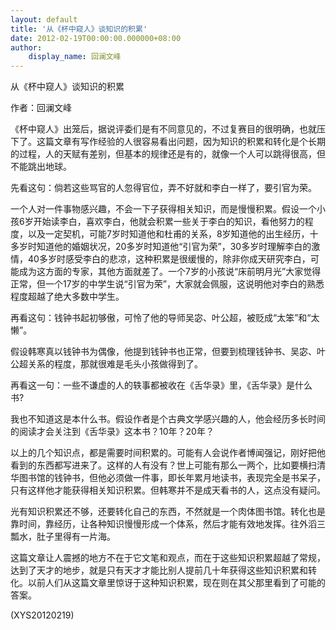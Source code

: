 ```yaml
---
layout: default
title: '从《杯中窥人》谈知识的积累'
date: 2012-02-19T00:00:00.000000+08:00
author:
    display_name: 回澜文峰
---
```


从《杯中窥人》谈知识的积累

作者：回澜文峰

《杯中窥人》出笼后，据说评委们是有不同意见的，不过复赛目的很明确，也就压下了。这篇文章有写作经验的人很容易看出问题，因为知识的积累和转化是个长期的过程，人的天赋有差别，但基本的规律还是有的，就像一个人可以跳得很高，但不能跳出地球。

先看这句：倘若这些骂官的人忽得官位，弄不好就和李白一样了，要引官为荣。

一个人对一件事物感兴趣，不会一下子获得相关知识，而是慢慢积累。假设一个小孩6岁开始读李白，喜欢李白，他就会积累一些关于李白的知识，看他努力的程度，以及一定契机，可能7岁时知道他和杜甫的关系，8岁知道他的出生经历，十多岁时知道他的婚姻状况，20多岁时知道他“引官为荣”，30多岁时理解李白的激情，40多岁时感受李白的悲凉，这种积累是很缓慢的，除非你成天研究李白，可能成为这方面的专家，其他方面就差了。一个7岁的小孩说“床前明月光”大家觉得正常，但一个17岁的中学生说“引官为荣”，大家就会佩服，这说明他对李白的熟悉程度超越了绝大多数中学生。

再看这句：钱钟书起初够傲，可怜了他的导师吴宓、叶公超，被贬成“太笨”和“太懒”。

假设韩寒真以钱钟书为偶像，他提到钱钟书也正常，但要到梳理钱钟书、吴宓、叶公超关系的程度，那就很难是毛头小孩做得到了。

再看这一句：一些不谦虚的人的轶事都被收在《舌华录》里，《舌华录》是什么书?

我也不知道这是本什么书。假设作者是个古典文学感兴趣的人，他会经历多长时间的阅读才会关注到《舌华录》这本书？10年？20年？

以上的几个知识点，都是需要时间积累的。可能有人会说作者博闻强记，刚好把他看到的东西都写进来了。这样的人有没有？世上可能有那么一两个，比如要横扫清华图书馆的钱钟书，但他必须做一件事，即长年累月地读书，表现完全是书呆子，只有这样他才能获得相关知识积累。但韩寒并不是成天看书的人，这点没有疑问。

光有知识积累还不够，还要转化自己的东西，不然就是一个肉体图书馆。转化也是靠时间，靠经历，让各种知识慢慢形成一个体系，然后才能有效地发挥。往外滔三瓢水，肚子里得有一片海。

这篇文章让人震撼的地方不在于它文笔和观点，而在于这些知识积累超越了常规，达到了天才的地步，就是只有天才才能比别人提前几十年获得这些知识积累和转化。以前人们从这篇文章里惊讶于这种知识积累，现在则在其父那里看到了可能的答案。

(XYS20120219)

